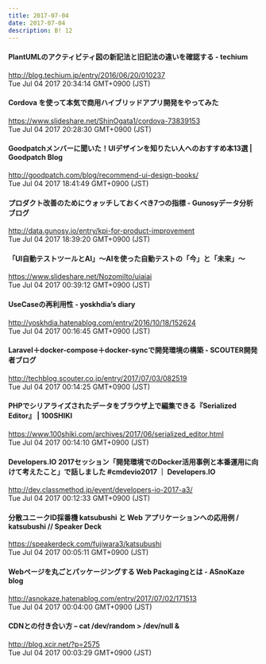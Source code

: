 ```yaml
---
title: 2017-07-04
date: 2017-07-04
description: B! 12
---
```


#### PlantUMLのアクティビティ図の新記法と旧記法の違いを確認する - techium
http://blog.techium.jp/entry/2016/06/20/010237<br>
Tue Jul 04 2017 20:34:14 GMT+0900 (JST)<br>


#### Cordova を使って本気で商用ハイブリッドアプリ開発をやってみた
https://www.slideshare.net/ShinOgata1/cordova-73839153<br>
Tue Jul 04 2017 20:28:30 GMT+0900 (JST)<br>


#### Goodpatchメンバーに聞いた！UIデザインを知りたい人へのおすすめ本13選 | Goodpatch Blog
http://goodpatch.com/blog/recommend-ui-design-books/<br>
Tue Jul 04 2017 18:41:49 GMT+0900 (JST)<br>


#### プロダクト改善のためにウォッチしておくべき7つの指標 - Gunosyデータ分析ブログ
http://data.gunosy.io/entry/kpi-for-product-improvement<br>
Tue Jul 04 2017 18:39:20 GMT+0900 (JST)<br>


#### 「UI自動テストツールとAI」〜AIを使った自動テストの「今」と「未来」〜
https://www.slideshare.net/NozomiIto/uiaiai<br>
Tue Jul 04 2017 00:39:12 GMT+0900 (JST)<br>


#### UseCaseの再利用性 - yoskhdia’s diary
http://yoskhdia.hatenablog.com/entry/2016/10/18/152624<br>
Tue Jul 04 2017 00:16:45 GMT+0900 (JST)<br>


#### Laravel＋docker-compose＋docker-syncで開発環境の構築 - SCOUTER開発者ブログ
http://techblog.scouter.co.jp/entry/2017/07/03/082519<br>
Tue Jul 04 2017 00:14:25 GMT+0900 (JST)<br>


#### PHPでシリアライズされたデータをブラウザ上で編集できる『Serialized Editor』 | 100SHIKI
https://www.100shiki.com/archives/2017/06/serialized_editor.html<br>
Tue Jul 04 2017 00:14:10 GMT+0900 (JST)<br>


#### Developers.IO 2017セッション「開発環境でのDocker活用事例と本番運用に向けて考えたこと」で話しました #cmdevio2017 ｜ Developers.IO
http://dev.classmethod.jp/event/developers-io-2017-a3/<br>
Tue Jul 04 2017 00:12:33 GMT+0900 (JST)<br>


#### 分散ユニークID採番機  katsubushi と Web アプリケーションへの応用例 / katsubushi // Speaker Deck
https://speakerdeck.com/fujiwara3/katsubushi<br>
Tue Jul 04 2017 00:05:11 GMT+0900 (JST)<br>


#### Webページを丸ごとパッケージングする Web Packagingとは - ASnoKaze blog
http://asnokaze.hatenablog.com/entry/2017/07/02/171513<br>
Tue Jul 04 2017 00:04:00 GMT+0900 (JST)<br>


#### CDNとの付き合い方 – cat /dev/random > /dev/null &
http://blog.xcir.net/?p=2575<br>
Tue Jul 04 2017 00:03:29 GMT+0900 (JST)<br>


